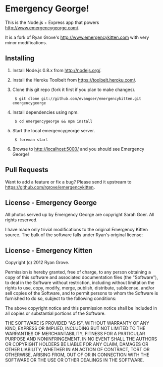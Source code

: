 Emergency George!
=================

This is the Node.js + Express app that powers <http://www.emergencygeorge.com/>.

It is a fork of Ryan Grove's <http://www.emergencykitten.com> with very minor modifications. 

Installing
----------

1. Install Node.js 0.8.x from <http://nodejs.org/>.

2. Install the Heroku Toolbelt from <https://toolbelt.heroku.com/>.

3. Clone this git repo (fork it first if you plan to make changes).

        $ git clone git://github.com/evangoer/emergencykitten.git emergencygeorge

4. Install dependencies using npm.

        $ cd emergencygeorge && npm install

5. Start the local emergencygeorge server.

        $ foreman start

6. Browse to <http://localhost:5000/> and you should see Emergency George!


Pull Requests
-------------

Want to add a feature or fix a bug? Please send it upstream
to <https://github.com/rgrove/emergencykitten>.


License - Emergency George
--------------------------

All photos served up by Emergency George are copyright Sarah Goer. All rights reserved.

I have made only trivial modifications to the original Emergency Kitten source.
The bulk of the software falls under Ryan's original license:


License - Emergency Kitten
--------------------------

Copyright (c) 2012 Ryan Grove.

Permission is hereby granted, free of charge, to any person obtaining a copy of
this software and associated documentation files (the "Software"), to deal in
the Software without restriction, including without limitation the rights to
use, copy, modify, merge, publish, distribute, sublicense, and/or sell copies of
the Software, and to permit persons to whom the Software is furnished to do so,
subject to the following conditions:

The above copyright notice and this permission notice shall be included in all
copies or substantial portions of the Software.

THE SOFTWARE IS PROVIDED "AS IS", WITHOUT WARRANTY OF ANY KIND, EXPRESS OR
IMPLIED, INCLUDING BUT NOT LIMITED TO THE WARRANTIES OF MERCHANTABILITY, FITNESS
FOR A PARTICULAR PURPOSE AND NONINFRINGEMENT. IN NO EVENT SHALL THE AUTHORS OR
COPYRIGHT HOLDERS BE LIABLE FOR ANY CLAIM, DAMAGES OR OTHER LIABILITY, WHETHER
IN AN ACTION OF CONTRACT, TORT OR OTHERWISE, ARISING FROM, OUT OF OR IN
CONNECTION WITH THE SOFTWARE OR THE USE OR OTHER DEALINGS IN THE SOFTWARE.
